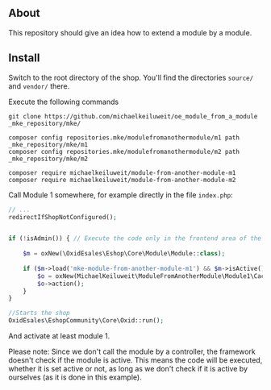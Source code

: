 
## About
This repository should give an idea how to extend a module by a module. 


## Install

Switch to the root directory of the shop. You'll find the directories `source/` and `vendor/` there.

Execute the following commands
```
git clone https://github.com/michaelkeiluweit/oe_module_from_a_module _mke_repository/mke/

composer config repositories.mke/modulefromanothermodule/m1 path _mke_repository/mke/m1
composer config repositories.mke/modulefromanothermodule/m2 path _mke_repository/mke/m2

composer require michaelkeiluweit/module-from-another-module-m1
composer require michaelkeiluweit/module-from-another-module-m2
```

Call Module 1 somewhere, for example directly in the file `index.php`:
```php
// ...
redirectIfShopNotConfigured();


if (!isAdmin()) { // Execute the code only in the frontend area of the shop.
    
    $m = oxNew(\OxidEsales\Eshop\Core\Module\Module::class);
    
    if ($m->load('mke-module-from-another-module-m1') && $m->isActive()) {
        $o = oxNew(MichaelKeiluweit\ModuleFromAnotherModule\Module1\Cache::class);
        $o->action();
    }
}

//Starts the shop
OxidEsales\EshopCommunity\Core\Oxid::run();
```

And activate at least module 1.  

Please note: Since we don't call the module by a controller, the framework doesn't check if the module is active.
This means the code will be executed, whether it is set active or not, as long as we don't check if it is active by ourselves (as it is done in this example).

